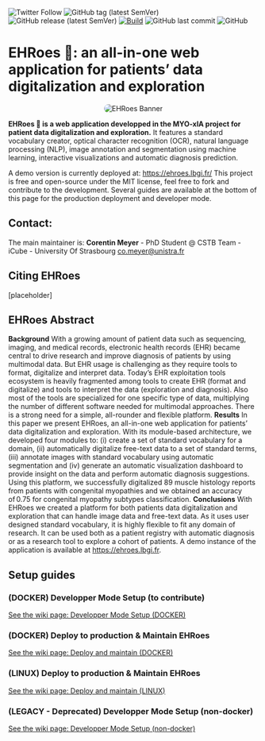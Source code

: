 ![Twitter Follow](https://img.shields.io/twitter/follow/corentinm_py?style=social) ![GitHub tag (latest SemVer)](https://img.shields.io/github/v/tag/lambda-science/ehroes) ![GitHub release (latest SemVer)](https://img.shields.io/github/v/release/lambda-science/EHRoes) [![Build](https://github.com/lambda-science/EHRoes/actions/workflows/docker-build-push.yml/badge.svg)](https://github.com/lambda-science/EHRoes/actions/workflows/docker-build-push.yml) ![GitHub last commit](https://img.shields.io/github/last-commit/lambda-science/ehroes) ![GitHub](https://img.shields.io/github/license/lambda-science/ehroes)

# EHRoes 🦸: an all-in-one web application for patients’ data digitalization and exploration

<p align="center">
  <img src="https://i.imgur.com/exuYlt4.png" alt="EHRoes Banner" style="border-radius: 25px;" />
</p>

**EHRoes 🦸 is a web application developped in the MYO-xIA project for patient data digitalization and exploration.**
It features a standard vocabulary creator, optical character recognition (OCR), natural language processing (NLP), image annotation and segmentation using machine learning, interactive visualizations and automatic diagnosis prediction.

A demo version is currently deployed at: https://ehroes.lbgi.fr/
This project is free and open-source under the MIT license, feel free to fork and contribute to the development. Several guides are available at the bottom of this page for the production deployment and developer mode.

## Contact:

The main maintainer is:
**Corentin Meyer** - PhD Student @ CSTB Team - iCube - University Of Strasbourg <co.meyer@unistra.fr>

## Citing EHRoes

[placeholder]

## EHRoes Abstract

**Background**
With a growing amount of patient data such as sequencing, imaging, and medical records, electronic health records (EHR) became central to drive research and improve diagnosis of patients by using multimodal data. But EHR usage is challenging as they require tools to format, digitalize and interpret data. Today’s EHR exploitation tools ecosystem is heavily fragmented among tools to create EHR (format and digitalize) and tools to interpret the data (exploration and diagnosis). Also most of the tools are specialized for one specific type of data, multiplying the number of different software needed for multimodal approaches. There is a strong need for a simple, all-rounder and flexible platform.
**Results**
In this paper we present EHRoes, an all-in-one web application for patients’ data digitalization and exploration. With its module-based architecture, we developed four modules to: (i) create a set of standard vocabulary for a domain, (ii) automatically digitalize free-text data to a set of standard terms, (iii) annotate images with standard vocabulary using automatic segmentation and (iv) generate an automatic visualization dashboard to provide insight on the data and perform automatic diagnosis suggestions. Using this platform, we successfully digitalized 89 muscle histology reports from patients with congenital myopathies and we obtained an accuracy of 0.75 for congenital myopathy subtypes classification.
**Conclusions**
With EHRoes we created a platform for both patients data digitalization and exploration that can handle image data and free-text data. As it uses user designed standard vocabulary, it is highly flexible to fit any domain of research. It can be used both as a patient registry with automatic diagnosis or as a research tool to explore a cohort of patients.
A demo instance of the application is available at https://ehroes.lbgi.fr.

## Setup guides

### (DOCKER) Developper Mode Setup (to contribute)

[See the wiki page: Developper Mode Setup (DOCKER)](<https://github.com/lambda-science/EHRoes/wiki/(DOCKER)-Developper-Mode-Setup-(to-contribute)>)

### (DOCKER) Deploy to production & Maintain EHRoes

[See the wiki page: Deploy and maintain (DOCKER)](<https://github.com/lambda-science/EHRoes/wiki/(DOCKER)-Deploy-&-Maintain-EHRoes>)

### (LINUX) Deploy to production & Maintain EHRoes

[See the wiki page: Deploy and maintain (LINUX)](<https://github.com/lambda-science/EHRoes/wiki/(LINUX)-Deploy-&-Maintain-EHRoes>)

### (LEGACY - Deprecated) Developper Mode Setup (non-docker)

[See the wiki page: Developper Mode Setup (non-docker)](<https://github.com/lambda-science/EHRoes/wiki/(LEGACY---Deprecated)-Developper-Mode-Setup-(non-docker)>)
